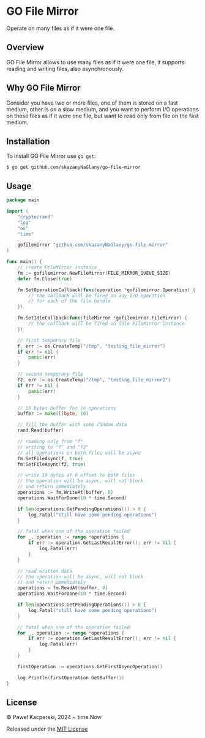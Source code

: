 # GO File Mirror

Operate on many files as if it were one file.

## Overview

GO File Mirror allows to use many files as if it were one file, it supports reading and writing files, also asynchronously.

## Why GO File Mirror

Consider you have two or more files, one of them is stored on a fast medium, other is on a slow medium, and you want to perform I/O operations on these files as if it were one file, but want to read only from file on the fast medium.

## Installation

To install GO File Mirror use `go get`:

```
$ go get github.com/skazanyNaGlany/go-file-mirror
```

## Usage
```go
package main

import (
    "crypto/rand"
    "log"
    "os"
    "time"

    gofilemirror "github.com/skazanyNaGlany/go-file-mirror"
)

func main() {
    // create FileMirror instance
    fm := gofilemirror.NewFileMirror(FILE_MIRROR_QUEUE_SIZE)
    defer fm.Close(true)

	fm.SetOperationCallback(func(operation *gofilemirror.Operation) {
        // the callback will be fired on any I/O operation
        // for each of the file handle
	})

	fm.SetIdleCallback(func(fileMirror *gofilemirror.FileMirror) {
        // the callback will be fired on idle FileMirror instance
	})

    // first temporary file
    f, err := os.CreateTemp("/tmp", "testing_file_mirror")
    if err != nil {
        panic(err)
    }

    // second temporary file
    f2, err := os.CreateTemp("/tmp", "testing_file_mirror2")
    if err != nil {
        panic(err)
    }

    // 10 bytes buffer for io operations
    buffer := make([]byte, 10)

    // fill the buffer with some random data
    rand.Read(buffer)

    // reading only from "f"
    // writing to "f" and "f2"
    // all operations on both files will be async
    fm.SetFileAsync(f, true)
    fm.SetFileAsync(f2, true)

    // write 10 bytes at 0 offset to both files
    // the operation will be async, will not block
    // and return immediately
    operations := fm.WriteAt(buffer, 0)
    operations.WaitForDone(10 * time.Second)

    if len(operations.GetPendingOperations()) > 0 {
        log.Fatal("still have some pending operations")
    }

    // fatal when one of the operation failed
    for _, operation := range *operations {
        if err := operation.GetLastResultError(); err != nil {
            log.Fatal(err)
        }
    }

    // read written data
    // the operation will be async, will not block
    // and return immediately
    operations = fm.ReadAt(buffer, 0)
    operations.WaitForDone(10 * time.Second)

    if len(operations.GetPendingOperations()) > 0 {
        log.Fatal("still have some pending operations")
    }

    // fatal when one of the operation failed
    for _, operation := range *operations {
        if err := operation.GetLastResultError(); err != nil {
            log.Fatal(err)
        }
    }

    firstOperation := operations.GetFirstAsyncOperation()

    log.Println(firstOperation.GetBuffer())
}
```

## License

© Paweł Kacperski, 2024 ~ time.Now

Released under the [MIT License](https://github.com/go-gorm/gorm/blob/master/LICENSE)
